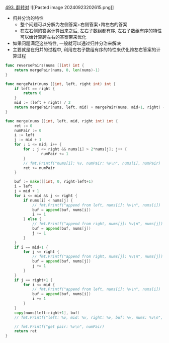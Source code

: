 [493. 翻转对](https://leetcode.cn/problems/reverse-pairs/)
![[Pasted image 20240923202615.png]]
- 归并分治的特性
	- 整个问题可以分解为左侧答案+右侧答案+跨左右的答案
	- 在左右侧的答案计算出来之后, 左右子数组都有序, 左右子数组有序的特性可以给计算跨左右的答案带来优化
- 如果问题满足这些特性, 一般就可以通过归并分治来解决
- 主要就是在归并的过程中, 利用左右子数组有序的特性来优化跨左右答案的计算过程

```go
func reversePairs(nums []int) int {
	return mergePair(nums, 0, len(nums)-1)
}

func mergePair(nums []int, left, right int) int {
	if left == right {
		return 0
	}
	mid := (left + right) / 2
	return mergePair(nums, left, mid) + mergePair(nums, mid+1, right) + merge(nums, left, mid, right)
}

func merge(nums []int, left, mid, right int) int {
	ret := 0
	numPair := 0
	i := left
	j := mid + 1
	for ; i <= mid; i++ {
		for ; j <= right && nums[i] > 2*nums[j]; j++ {
				numPair += 1
		}
        // fmt.Printf("nums[i]: %v, numPair: %v\n", nums[i], numPair)
		ret += numPair
	}

	buf := make([]int, 0, right-left+1)
	i = left
	j = mid + 1
	for i <= mid && j <= right {
		if nums[i] < nums[j] {
            // fmt.Printf("append from left, nums[i]: %v\n", nums[i])
			buf = append(buf, nums[i])
			i += 1
		} else {
            // fmt.Printf("append from right, nums[j]: %v\n", nums[j])
			buf = append(buf, nums[j])
			j += 1
		}
	}
	if i == mid+1 {
		for j <= right {
            // fmt.Printf("append from right, nums[j]: %v\n", nums[j])
			buf = append(buf, nums[j])
			j += 1
		}
	}
	if j == right+1 {
		for i <= mid {
            // fmt.Printf("append from left, nums[i]: %v\n", nums[i])
			buf = append(buf, nums[i])
			i += 1
		}
	}
	copy(nums[left:right+1], buf)
	// fmt.Printf("left: %v, mid: %v, right: %v, buf: %v, nums: %v\n", left, mid, right, buf, nums)

    // fmt.Printf("get pair: %v\n", numPair)
	return ret
}
```
